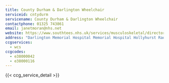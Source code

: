 ```yaml
---
title: County Durham & Darlington Wheelchair
serviceid: cntydurm
servicename: County Durham & Darlington Wheelchair
contactphone: 01325 743861
email: janetmoran@nhs.net
website: https://www.southtees.nhs.uk/services/musculoskeletal/directory/county-durham-darlington/
address: "Darlington Memorial Hospital Memorial Hospital Hollyhurst Raod  Darlington County Durham DL3 6HX"
ccgservices:
  - wcs
ccgcodes:
  - e38000042
  - e38000116
---
```


{{< ccg_service_detail >}}
